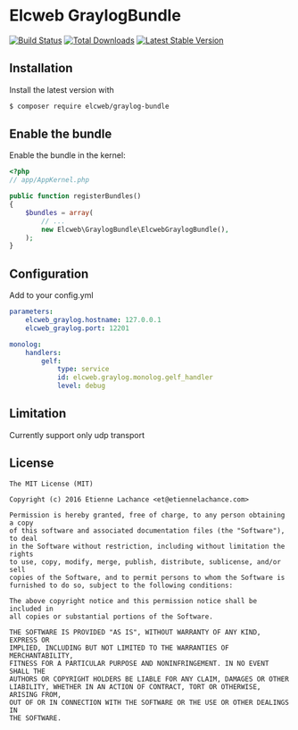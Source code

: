 Elcweb GraylogBundle 
======================
[![Build Status](https://img.shields.io/travis/elcweb/graylog-bundle.svg)](https://travis-ci.org/elcweb/graylog-bundle)
[![Total Downloads](https://img.shields.io/packagist/dt/elcweb/graylog-bundle.svg)](https://packagist.org/packages/elcweb/graylog-bundle)
[![Latest Stable Version](https://img.shields.io/packagist/v/elcweb/graylog-bundle.svg)](https://packagist.org/packages/elcweb/graylog-bundle)

Installation
------------
Install the latest version with

```bash
$ composer require elcweb/graylog-bundle
```

Enable the bundle
-----------------
Enable the bundle in the kernel:

``` php
<?php
// app/AppKernel.php

public function registerBundles()
{
    $bundles = array(
        // ...
        new Elcweb\GraylogBundle\ElcwebGraylogBundle(),
    );
}
```

Configuration
-------------
Add to your config.yml
```yaml
parameters:
    elcweb_graylog.hostname: 127.0.0.1
    elcweb_graylog.port: 12201

monolog:
    handlers:
        gelf:
            type: service
            id: elcweb.graylog.monolog.gelf_handler
            level: debug

```

Limitation
----------
Currently support only udp transport

License
-------

    The MIT License (MIT)

    Copyright (c) 2016 Etienne Lachance <et@etiennelachance.com>

    Permission is hereby granted, free of charge, to any person obtaining a copy
    of this software and associated documentation files (the "Software"), to deal
    in the Software without restriction, including without limitation the rights
    to use, copy, modify, merge, publish, distribute, sublicense, and/or sell
    copies of the Software, and to permit persons to whom the Software is
    furnished to do so, subject to the following conditions:

    The above copyright notice and this permission notice shall be included in
    all copies or substantial portions of the Software.

    THE SOFTWARE IS PROVIDED "AS IS", WITHOUT WARRANTY OF ANY KIND, EXPRESS OR
    IMPLIED, INCLUDING BUT NOT LIMITED TO THE WARRANTIES OF MERCHANTABILITY,
    FITNESS FOR A PARTICULAR PURPOSE AND NONINFRINGEMENT. IN NO EVENT SHALL THE
    AUTHORS OR COPYRIGHT HOLDERS BE LIABLE FOR ANY CLAIM, DAMAGES OR OTHER
    LIABILITY, WHETHER IN AN ACTION OF CONTRACT, TORT OR OTHERWISE, ARISING FROM,
    OUT OF OR IN CONNECTION WITH THE SOFTWARE OR THE USE OR OTHER DEALINGS IN
    THE SOFTWARE.
